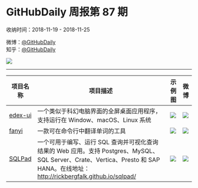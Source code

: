 # GitHubDaily 周报第 87 期

收纳时间：2018-11-19 - 2018-11-25

微博：[@GitHubDaily](https://weibo.com/GitHubDaily)    
知乎：[@GitHubDaily](https://www.zhihu.com/people/githubdaily)

![](https://raw.githubusercontent.com/GitHubDaily/GitHubDaily/master/assets/weixin.png)

---

项目名称 | 项目描述 | 示例图 | 微博
--- | --- | --- | ---
[edex-ui](status.github_url) | 一个类似于科幻电脑界面的全屏桌面应用程序，支持运行在 Window、macOS、Linux 系统 | ![](http://wx1.sinaimg.cn/large/006fiYtfgy1fxigpfrmu4j31h10u0dmo.jpg) | [![](https://raw.githubusercontent.com/GitHubDaily/GitHubDaily/master/assets/sina_logo.png)](https://weibo.com/5722964389/H46HdBXC6)
[fanyi](status.github_url) | 一款可在命令行中翻译单词的工具 | ![](http://wx2.sinaimg.cn/large/006fiYtfgy1fxegc2fycqj313x0u0jvl.jpg) | [![](https://raw.githubusercontent.com/GitHubDaily/GitHubDaily/master/assets/sina_logo.png)](https://weibo.com/5722964389/H3EpIulhT)
[SQLPad](status.github_url) | 一个可用于编写、运行 SQL 查询并可视化查询结果的 Web 应用。支持 Postgres、MySQL、SQL Server、Crate、Vertica、Presto 和 SAP HANA。在线地址：http://rickbergfalk.github.io/sqlpad/ | ![](http://wx2.sinaimg.cn/large/006fiYtfgy1fxeg7z7wxrj31620rh7a9.jpg) | [![](https://raw.githubusercontent.com/GitHubDaily/GitHubDaily/master/assets/sina_logo.png)](https://weibo.com/5722964389/H3x1EbKMS)
